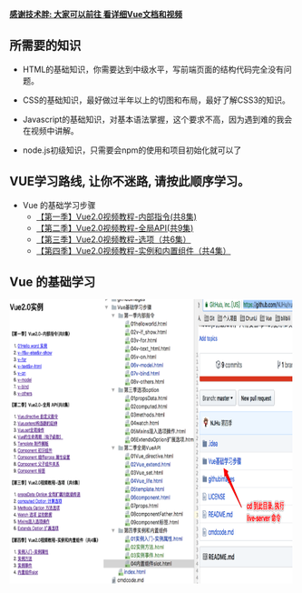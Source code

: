 [**感谢技术胖: 大家可以前往 看详细Vue文档和视频**](http://jspang.com/2018/01/21/vue-timeline/)

## 所需要的知识
- HTML的基础知识，你需要达到中级水平，写前端页面的结构代码完全没有问题。

- CSS的基础知识，最好做过半年以上的切图和布局，最好了解CSS3的知识。

- Javascript的基础知识，对基本语法掌握，这个要求不高，因为遇到难的我会在视频中讲解。

- node.js初级知识，只需要会npm的使用和项目初始化就可以了

## VUE学习路线, 让你不迷路, 请按此顺序学习。
- Vue 的基础学习步骤
	- [【第一季】Vue2.0视频教程-内部指令(共8集)](http://jspang.com/2017/02/23/vue2_01/)
	- [【第二季】Vue2.0视频教程-全局API(共9集)](http://jspang.com/2017/03/14/vue2_02/)
	- [【第三季】Vue2.0视频教程-选项（共6集）](【第三季】Vue2.0视频教程-选项（共6集）)
	- [【第四季】Vue2.0视频教程-实例和内置组件（共4集）](http://jspang.com/2017/04/09/vue2_4/)


## Vue 的基础学习

<div>
<img src="./githubimages/jichudemo.png" width="33%" height="500px"><img src="./githubimages/jicchumulu.jpg" width="33%" height="500px"><img src="./githubimages/Snip20180302_25.png" width="33%" height="500px">
</div>



